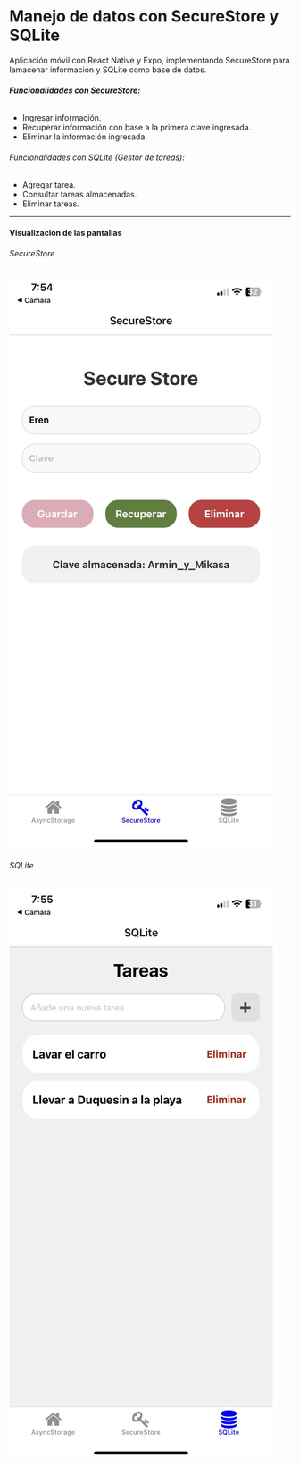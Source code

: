 # Manejo de datos con SecureStore y SQLite

Aplicación móvil con React Native y Expo, implementando SecureStore para lamacenar información y SQLite como base de datos.

###### **Funcionalidades con SecureStore:**

* Ingresar información.
* Recuperar información con base a la primera clave ingresada.
* Eliminar la información ingresada.

###### Funcionalidades con SQLite (Gestor de tareas):

* Agregar tarea.
* Consultar tareas almacenadas.
* Eliminar tareas.

---

#### Visualización de las pantallas

###### SecureStore

![1741139449282](image/README/1741139449282.jpg "Pantalla de SecureStore")


###### SQLite

![1741139515855](image/README/1741139515855.jpg)
